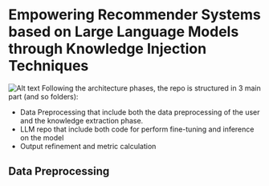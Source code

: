 # Empowering Recommender Systems based on Large Language Models through Knowledge Injection Techniques
![Alt text](img\Architecture.png)
Following the architecture phases, the repo is structured in 3 main part (and so folders):
- Data Preprocessing that include both the data preprocessing of the user and the knowledge extraction phase.
- LLM repo that include both code for perform fine-tuning and inference on the model
- Output refinement and metric calculation

## Data Preprocessing